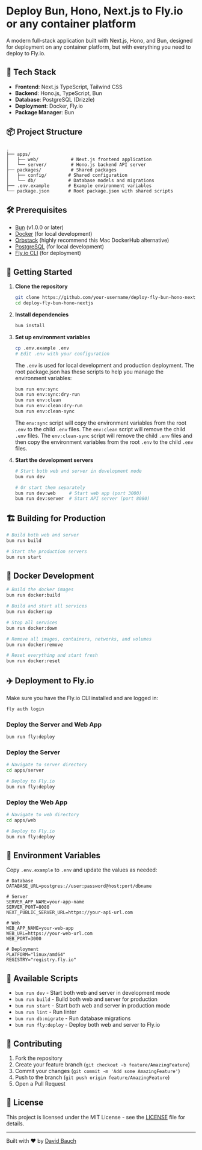 # Deploy Bun, Hono, Next.js to Fly.io or any container platform

A modern full-stack application built with Next.js, Hono, and Bun, designed for deployment on any container platform, but with everything you need to deploy to Fly.io.

## 🚀 Tech Stack

-   **Frontend**: Next.js TypeScript, Tailwind CSS
-   **Backend**: Hono.js, TypeScript, Bun
-   **Database**: PostgreSQL (Drizzle)
-   **Deployment**: Docker, Fly.io
-   **Package Manager**: Bun

## 📦 Project Structure

```
.
├── apps/
│   ├── web/            # Next.js frontend application
│   └── server/         # Hono.js backend API server
├── packages/           # Shared packages
│   ├── config/        # Shared configuration
│   └── db/            # Database models and migrations
├── .env.example       # Example environment variables
└── package.json       # Root package.json with shared scripts
```

## 🛠️ Prerequisites

-   [Bun](https://bun.sh/) (v1.0.0 or later)
-   [Docker](https://www.docker.com/) (for local development)
-   [Orbstack](https://orbstack.dev/) (highly recommend this Mac DockerHub alternative)
-   [PostgreSQL](https://www.postgresql.org/) (for local development)
-   [Fly.io CLI](https://fly.io/docs/hands-on/install-flyctl/) (for deployment)

## 🚀 Getting Started

1. **Clone the repository**

    ```bash
    git clone https://github.com/your-username/deploy-fly-bun-hono-nextjs.git
    cd deploy-fly-bun-hono-nextjs
    ```

2. **Install dependencies**

    ```bash
    bun install
    ```

3. **Set up environment variables**

    ```bash
    cp .env.example .env
    # Edit .env with your configuration
    ```

    The `.env` is used for local development and production deployment. The root package.json has these scripts to help you manage the environment variables:

    ```bash
    bun run env:sync
    bun run env:sync:dry-run
    bun run env:clean
    bun run env:clean:dry-run
    bun run env:clean-sync
    ```

    The `env:sync` script will copy the environment variables from the root `.env` to the child `.env` files. The `env:clean` script will remove the child `.env` files. The `env:clean-sync` script will remove the child `.env` files and then copy the environment variables from the root `.env` to the child `.env` files.

4. **Start the development servers**

    ```bash
    # Start both web and server in development mode
    bun run dev

    # Or start them separately
    bun run dev:web     # Start web app (port 3000)
    bun run dev:server  # Start API server (port 8080)
    ```

## 🏗️ Building for Production

```bash
# Build both web and server
bun run build

# Start the production servers
bun run start
```

## 🐳 Docker Development

```bash
# Build the docker images
bun run docker:build

# Build and start all services
bun run docker:up

# Stop all services
bun run docker:down

# Remove all images, containers, networks, and volumes
bun run docker:remove

# Reset everything and start fresh
bun run docker:reset
```

## ✈️ Deployment to Fly.io

Make sure you have the Fly.io CLI installed and are logged in:

```bash
fly auth login
```

### Deploy the Server and Web App

```bash
bun run fly:deploy
```

### Deploy the Server

```bash
# Navigate to server directory
cd apps/server

# Deploy to Fly.io
bun run fly:deploy
```

### Deploy the Web App

```bash
# Navigate to web directory
cd apps/web

# Deploy to Fly.io
bun run fly:deploy
```

## 🔄 Environment Variables

Copy `.env.example` to `.env` and update the values as needed:

```env
# Database
DATABASE_URL=postgres://user:password@host:port/dbname

# Server
SERVER_APP_NAME=your-app-name
SERVER_PORT=8080
NEXT_PUBLIC_SERVER_URL=https://your-api-url.com

# Web
WEB_APP_NAME=your-web-app
WEB_URL=https://your-web-url.com
WEB_PORT=3000

# Deployment
PLATFORM="linux/amd64"
REGISTRY="registry.fly.io"
```

## 📝 Available Scripts

-   `bun run dev` - Start both web and server in development mode
-   `bun run build` - Build both web and server for production
-   `bun run start` - Start both web and server in production mode
-   `bun run lint` - Run linter
-   `bun run db:migrate` - Run database migrations
-   `bun run fly:deploy` - Deploy both web and server to Fly.io

## 🤝 Contributing

1. Fork the repository
2. Create your feature branch (`git checkout -b feature/AmazingFeature`)
3. Commit your changes (`git commit -m 'Add some AmazingFeature'`)
4. Push to the branch (`git push origin feature/AmazingFeature`)
5. Open a Pull Request

## 📄 License

This project is licensed under the MIT License - see the [LICENSE](LICENSE) file for details.

---

Built with ❤️ by [David Bauch](https://github.com/bauchdj)
